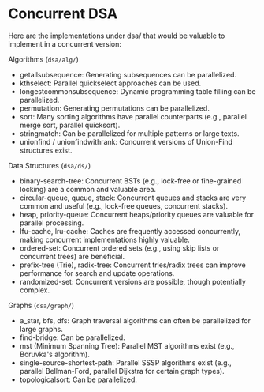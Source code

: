 # Concurrent DSA


Here are the implementations under dsa/ that would be valuable to implement in a concurrent version:

  Algorithms (`dsa/alg/`)
   * getallsubsequence: Generating subsequences can be parallelized.
   * kthselect: Parallel quickselect approaches can be used.
   * longestcommonsubsequence: Dynamic programming table filling can be parallelized.
   * permutation: Generating permutations can be parallelized.
   * sort: Many sorting algorithms have parallel counterparts (e.g., parallel merge sort, parallel quicksort).
   * stringmatch: Can be parallelized for multiple patterns or large texts.
   * unionfind / unionfindwithrank: Concurrent versions of Union-Find structures exist.

  Data Structures (`dsa/ds/`)
   * binary-search-tree: Concurrent BSTs (e.g., lock-free or fine-grained locking) are a common and valuable area.
   * circular-queue, queue, stack: Concurrent queues and stacks are very common and useful (e.g., lock-free queues, concurrent
     stacks).
   * heap, priority-queue: Concurrent heaps/priority queues are valuable for parallel processing.
   * lfu-cache, lru-cache: Caches are frequently accessed concurrently, making concurrent implementations highly valuable.
   * ordered-set: Concurrent ordered sets (e.g., using skip lists or concurrent trees) are beneficial.
   * prefix-tree (Trie), radix-tree: Concurrent tries/radix trees can improve performance for search and update operations.
   * randomized-set: Concurrent versions are possible, though potentially complex.

  Graphs (`dsa/graph/`)
   * a_star, bfs, dfs: Graph traversal algorithms can often be parallelized for large graphs.
   * find-bridge: Can be parallelized.
   * mst (Minimum Spanning Tree): Parallel MST algorithms exist (e.g., Boruvka's algorithm).
   * single-source-shortest-path: Parallel SSSP algorithms exist (e.g., parallel Bellman-Ford, parallel Dijkstra for certain
     graph types).
   * topologicalsort: Can be parallelized.